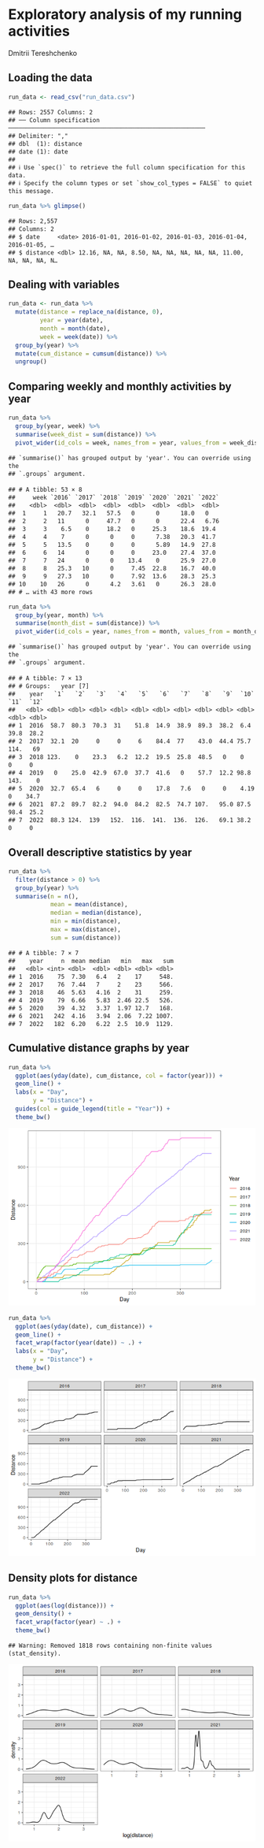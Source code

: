 Exploratory analysis of my running activities
================
Dmitrii Tereshchenko

## Loading the data

``` r
run_data <- read_csv("run_data.csv")
```

    ## Rows: 2557 Columns: 2
    ## ── Column specification ────────────────────────────────────────────────────────
    ## Delimiter: ","
    ## dbl  (1): distance
    ## date (1): date
    ## 
    ## ℹ Use `spec()` to retrieve the full column specification for this data.
    ## ℹ Specify the column types or set `show_col_types = FALSE` to quiet this message.

``` r
run_data %>% glimpse()
```

    ## Rows: 2,557
    ## Columns: 2
    ## $ date     <date> 2016-01-01, 2016-01-02, 2016-01-03, 2016-01-04, 2016-01-05, …
    ## $ distance <dbl> 12.16, NA, NA, 8.50, NA, NA, NA, NA, NA, 11.00, NA, NA, NA, N…

## Dealing with variables

``` r
run_data <- run_data %>% 
  mutate(distance = replace_na(distance, 0),
         year = year(date),
         month = month(date),
         week = week(date)) %>%
  group_by(year) %>% 
  mutate(cum_distance = cumsum(distance)) %>%
  ungroup()
```

## Comparing weekly and monthly activities by year

``` r
run_data %>% 
  group_by(year, week) %>%
  summarise(week_dist = sum(distance)) %>%
  pivot_wider(id_cols = week, names_from = year, values_from = week_dist)
```

    ## `summarise()` has grouped output by 'year'. You can override using the
    ## `.groups` argument.

    ## # A tibble: 53 × 8
    ##     week `2016` `2017` `2018` `2019` `2020` `2021` `2022`
    ##    <dbl>  <dbl>  <dbl>  <dbl>  <dbl>  <dbl>  <dbl>  <dbl>
    ##  1     1   20.7   32.1   57.5   0      0      18.0   0   
    ##  2     2   11      0     47.7   0      0      22.4   6.76
    ##  3     3    6.5    0     18.2   0     25.3    18.6  19.4 
    ##  4     4    7      0      0     0      7.38   20.3  41.7 
    ##  5     5   13.5    0      0     0      5.89   14.9  27.8 
    ##  6     6   14      0      0     0     23.0    27.4  37.0 
    ##  7     7   24      0      0    13.4    0      25.9  27.0 
    ##  8     8   25.3   10      0     7.45  22.8    16.7  40.0 
    ##  9     9   27.3   10      0     7.92  13.6    28.3  25.3 
    ## 10    10   26      0      4.2   3.61   0      26.3  28.0 
    ## # … with 43 more rows

``` r
run_data %>% 
  group_by(year, month) %>%
  summarise(month_dist = sum(distance)) %>%
  pivot_wider(id_cols = year, names_from = month, values_from = month_dist)
```

    ## `summarise()` has grouped output by 'year'. You can override using the
    ## `.groups` argument.

    ## # A tibble: 7 × 13
    ## # Groups:   year [7]
    ##    year   `1`   `2`   `3`   `4`   `5`   `6`   `7`   `8`   `9`  `10`  `11`  `12`
    ##   <dbl> <dbl> <dbl> <dbl> <dbl> <dbl> <dbl> <dbl> <dbl> <dbl> <dbl> <dbl> <dbl>
    ## 1  2016  58.7  80.3  70.3  31    51.8  14.9  38.9  89.3  38.2  6.4   39.8  28.2
    ## 2  2017  32.1  20     0     0     6    84.4  77    43.0  44.4 75.7  114.   69  
    ## 3  2018 123.    0    23.3   6.2  12.2  19.5  25.8  48.5   0    0      0     0  
    ## 4  2019   0    25.0  42.9  67.0  37.7  41.6   0    57.7  12.2 98.8  143.    0  
    ## 5  2020  32.7  65.4   6     0     0    17.8   7.6   0     0    4.19   0    34.7
    ## 6  2021  87.2  89.7  82.2  94.0  84.2  82.5  74.7 107.   95.0 87.5   98.4  25.2
    ## 7  2022  88.3 124.  139   152.  116.  141.  136.  126.   69.1 38.2    0     0

## Overall descriptive statistics by year

``` r
run_data %>% 
  filter(distance > 0) %>%
  group_by(year) %>%
  summarise(n = n(), 
            mean = mean(distance), 
            median = median(distance), 
            min = min(distance),
            max = max(distance), 
            sum = sum(distance))
```

    ## # A tibble: 7 × 7
    ##    year     n  mean median   min   max   sum
    ##   <dbl> <int> <dbl>  <dbl> <dbl> <dbl> <dbl>
    ## 1  2016    75  7.30   6.4   2    17     548.
    ## 2  2017    76  7.44   7     2    23     566.
    ## 3  2018    46  5.63   4.16  2    31     259.
    ## 4  2019    79  6.66   5.83  2.46 22.5   526.
    ## 5  2020    39  4.32   3.37  1.97 12.7   168.
    ## 6  2021   242  4.16   3.94  2.06  7.22 1007.
    ## 7  2022   182  6.20   6.22  2.5  10.9  1129.

## Cumulative distance graphs by year

``` r
run_data %>% 
  ggplot(aes(yday(date), cum_distance, col = factor(year))) + 
  geom_line() + 
  labs(x = "Day", 
       y = "Distance") + 
  guides(col = guide_legend(title = "Year")) + 
  theme_bw()
```

![](run_data_analysis_files/figure-gfm/unnamed-chunk-6-1.png)<!-- -->

``` r
run_data %>% 
  ggplot(aes(yday(date), cum_distance)) + 
  geom_line() + 
  facet_wrap(factor(year(date)) ~ .) + 
  labs(x = "Day", 
       y = "Distance") + 
  theme_bw()
```

![](run_data_analysis_files/figure-gfm/unnamed-chunk-7-1.png)<!-- -->

## Density plots for distance

``` r
run_data %>% 
  ggplot(aes(log(distance))) + 
  geom_density() + 
  facet_wrap(factor(year) ~ .) + 
  theme_bw()
```

    ## Warning: Removed 1818 rows containing non-finite values (stat_density).

![](run_data_analysis_files/figure-gfm/unnamed-chunk-8-1.png)<!-- -->
